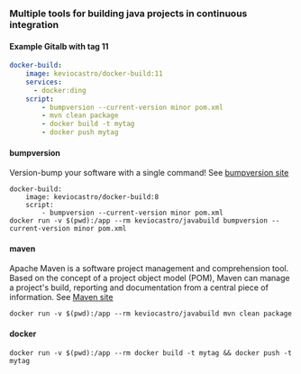 ### Multiple tools for building java projects in continuous integration

#### Example Gitalb with tag 11

```yaml
docker-build:
    image: keviocastro/docker-build:11
    services:
      - docker:ding
    script:
        - bumpversion --current-version minor pom.xml
        - mvn clean package
        - docker build -t mytag
        - docker push mytag
````

#### bumpversion

Version-bump your software with a single command!
See [bumpversion site](https://github.com/peritus/bumpversion)

```console
docker-build:
    image: keviocastro/docker-build:8
    script:
        - bumpversion --current-version minor pom.xml
docker run -v $(pwd):/app --rm keviocastro/javabuild bumpversion --current-version minor pom.xml
````

#### maven

Apache Maven is a software project management and comprehension tool. Based on the concept of a project object model (POM), Maven can manage a project's build, reporting and documentation from a central piece of information.
See [Maven site](https://maven.apache.org/)

```console
docker run -v $(pwd):/app --rm keviocastro/javabuild mvn clean package
````

#### docker

```console
docker run -v $(pwd):/app --rm docker build -t mytag && docker push -t mytag
````

